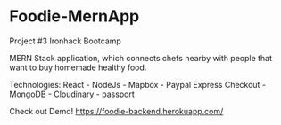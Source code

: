 # Foodie-MernApp
Project #3 Ironhack Bootcamp

MERN Stack application, which connects chefs nearby with people that want to buy homemade healthy food.

Technologies: React - NodeJs - Mapbox - Paypal Express Checkout - MongoDB - Cloudinary - passport

Check out Demo! https://foodie-backend.herokuapp.com/
